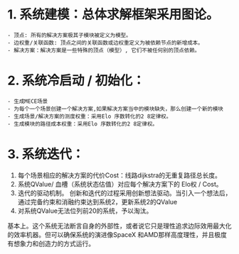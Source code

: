 # 1. 系统建模：总体求解框架采用图论。
    - 顶点: 所有的解决方案极其子模块被定义为模型。
    - 边权重/关联函数: 顶点之间的关联函数或边权重定义为被依赖节点的新增成本。
    - 解决方案：解决方案是一些特殊的顶点（模型）, 它们不被任何别的顶点依赖。
# 2. 系统冷启动  / 初始化：
    - 生成MECE场景
    - 为每个一个场景创建一个解决方案,如果解决方案当中的模块缺失，那么创建一个新的模块
    - 生成场景/解决方案的测度权重：采用Elo 序数转化的2 8定律权。
    - 生成模块的路径成本权重：采用Elo 序数转化的2 8定律权。
# 3. 系统迭代：
1. 每个场景相应的解决方案的代价Cost：线路dijkstra的无重复路径总长度。
2. 系统QValue/ 血槽（系统状态估值）对应每个解决方案下的  Elo权 / Cost。
3. 迭代的驱动机制。
创新和迭代的过程采用创新想法驱动。当引入一个想法后，通过完备约束和消融约束达到系统2，更新系统2的QValue
1. 对系统QValue无法位列前20的系统，予以淘汰。

基本上。这个系统无法断言自身的外部性，或者说它只是理性追求边际效用最大化的效率机器。但可以确保系统的演进像SpaceX 和AMD那样高度理性，并且极度有想象力和创造力的方式运行。